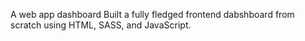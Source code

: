 A web app dashboard
Built a fully fledged frontend dabshboard from scratch using HTML, SASS, and JavaScript.
